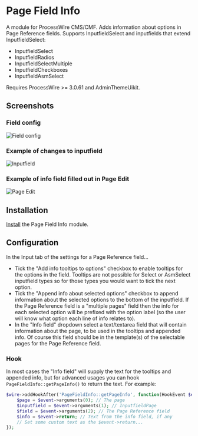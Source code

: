 # Page Field Info

A module for ProcessWire CMS/CMF. Adds information about options in Page Reference fields. Supports InputfieldSelect and inputfields that extend InputfieldSelect:

* InputfieldSelect
* InputfieldRadios
* InputfieldSelectMultiple
* InputfieldCheckboxes
* InputfieldAsmSelect

Requires ProcessWire >= 3.0.61 and AdminThemeUikit.

## Screenshots

### Field config

![Field config](https://user-images.githubusercontent.com/1538852/57005777-e81cae80-6c2e-11e9-81d9-5dbcb7c15ad1.png)

### Example of changes to inputfield

![Inputfield](https://user-images.githubusercontent.com/1538852/57005778-e9e67200-6c2e-11e9-9d77-19686cf85f48.gif)

### Example of info field filled out in Page Edit
![Page Edit](https://user-images.githubusercontent.com/1538852/57006062-a5a8a100-6c31-11e9-8172-748fde96bb66.png)

## Installation

[Install](http://modules.processwire.com/install-uninstall/) the Page Field Info module.

## Configuration

In the Input tab of the settings for a Page Reference field...

* Tick the "Add info tooltips to options" checkbox to enable tooltips for the options in the field. Tooltips are not possible for Select or AsmSelect inputfield types so for those types you would want to tick the next option.
* Tick the "Append info about selected options" checkbox to append information about the selected options to the bottom of the inputfield. If the Page Reference field is a "multiple pages" field then the info for each selected option will be prefixed with the option label (so the user will know what option each line of info relates to).
* In the "Info field" dropdown select a text/textarea field that will contain information about the page, to be used in the tooltips and appended info. Of course this field should be in the template(s) of the selectable pages for the Page Reference field.

### Hook

In most cases the "Info field" will supply the text for the tooltips and appended info, but for advanced usages you can hook  `PageFieldInfo::getPageInfo()` to return the text. For example:

```php
$wire->addHookAfter('PageFieldInfo::getPageInfo', function(HookEvent $event) {
    $page = $event->arguments(0); // The page
    $inputfield = $event->arguments(1); // InputfieldPage
    $field = $event->arguments(2); // The Page Reference field
    $info = $event->return; // Text from the info field, if any
    // Set some custom text as the $event->return...
});
```
